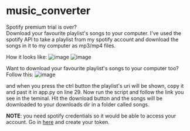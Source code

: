 # music_converter
Spotify premium trial is over? <br> Download your favourite playlist's songs to your computer.
I've used the spotify API to take a playlist from my spotify account and download the songs in it to my computer as mp3/mp4 files.

How it looks like:
![image](https://user-images.githubusercontent.com/81320956/187393671-9980e102-6db1-4763-ac5d-8b7aa803ff11.png)
![image](https://user-images.githubusercontent.com/81320956/187393805-8640e929-fab3-45e6-ac32-ca1e92b972d8.png)


Want to download your favourite playlist's songs to your computer too?
Follow this:
![image](https://user-images.githubusercontent.com/81320956/187395560-857b43d5-0975-4738-a474-9a60f45c5803.png)

and when you press the ctrl button the playlist's uri will be shown, copy it and past it in app.py on line 29.
Now run the script and follow the link you see in the teminal. Hit the download button and the songs will be downloaded to your downloads dir in a folder called songs.

**NOTE**: you need spotify credentials so it would be able to access your account. Go in [here](https://developer.spotify.com/) and create your token.


